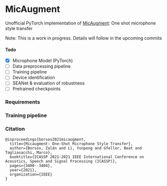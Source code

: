 # MicAugment
Unofficial PyTorch implementation of [MicAugment](https://arxiv.org/abs/2010.09658): One shot microphone style transfer

Note: This is a work in progress. Details will follow in the upcoming commits

#### Todo
- [x] Microphone Model (PyTorch)
- [ ] Data preprocessing pipeline
- [ ] Training pipeline
- [ ] Device identification
- [ ] SEANet & evaluation of robustness
- [ ] Pretrained checkpoints

### Requirements

### Training pipeline

### Citation

```
@inproceedings{borsos2021micaugment,
  title={Micaugment: One-Shot Microphone Style Transfer},
  author={Borsos, Zalán and Li, Yunpeng and Gfeller, Beat and Tagliasacchi, Marco},
  booktitle={ICASSP 2021-2021 IEEE International Conference on Acoustics, Speech and Signal Processing (ICASSP)},
  pages={3400--3404},
  year={2021},
  organization={IEEE}
}
```

